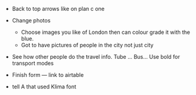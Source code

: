 - Back to top arrows like on plan c one
- Change photos

  - Choose images you like of London then can colour grade it with the blue.
  - Got to have pictures of people in the city not just city

- See how other people do the travel info. Tube ... Bus... Use bold for transport modes
- Finish form — link to airtable
- tell A that used Klima font
